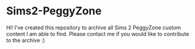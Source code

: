 # Sims2-PeggyZone
Hi! I've created this repository to archive all Sims 2 PeggyZone custom content I am able to find. Please contact me if you would like to contribute to the archive :)
